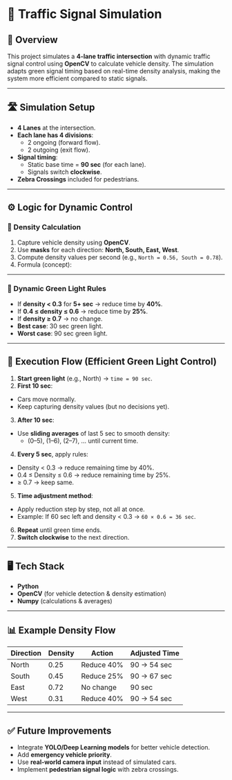 # 🚦 Traffic Signal Simulation  

## 📌 Overview  
This project simulates a **4-lane traffic intersection** with dynamic traffic signal control using **OpenCV** to calculate vehicle density. The simulation adapts green signal timing based on real-time density analysis, making the system more efficient compared to static signals.  

---

## 🛣️ Simulation Setup  

- **4 Lanes** at the intersection.  
- **Each lane has 4 divisions**:  
  - 2 ongoing (forward flow).  
  - 2 outgoing (exit flow).  
- **Signal timing**:  
  - Static base time = **90 sec** (for each lane).  
  - Signals switch **clockwise**.  
- **Zebra Crossings** included for pedestrians.  

---

## ⚙️ Logic for Dynamic Control  

### 🔹 Density Calculation  
1. Capture vehicle density using **OpenCV**.  
2. Use **masks** for each direction: **North, South, East, West**.  
3. Compute density values per second (e.g., `North = 0.56, South = 0.78`).  
4. Formula (concept):  

---

### 🔹 Dynamic Green Light Rules  

- If **density < 0.3** for **5+ sec** → reduce time by **40%**.  
- If **0.4 ≤ density ≤ 0.6** → reduce time by **25%**.  
- If **density ≥ 0.7** → no change.  
- **Best case**: 30 sec green light.  
- **Worst case**: 90 sec green light.  

---

## 🔄 Execution Flow (Efficient Green Light Control)  

1. **Start green light** (e.g., North) → `time = 90 sec`.  
2. **First 10 sec**:  
- Cars move normally.  
- Keep capturing density values (but no decisions yet).  
3. **After 10 sec**:  
- Use **sliding averages** of last 5 sec to smooth density:  
  - (0–5), (1–6), (2–7), … until current time.  
4. **Every 5 sec**, apply rules:  
- Density < 0.3 → reduce remaining time by 40%.  
- 0.4 ≤ Density ≤ 0.6 → reduce remaining time by 25%.  
- ≥ 0.7 → keep same.  
5. **Time adjustment method**:  
- Apply reduction step by step, not all at once.  
- Example: If 60 sec left and density < 0.3 → `60 × 0.6 = 36 sec`.  
6. **Repeat** until green time ends.  
7. **Switch clockwise** to the next direction.  

---

## 🖥️ Tech Stack  
- **Python**  
- **OpenCV** (for vehicle detection & density estimation)  
- **Numpy** (calculations & averages)  

---

## 📊 Example Density Flow  

| Direction | Density | Action | Adjusted Time |
|-----------|---------|--------|---------------|
| North     | 0.25    | Reduce 40% | 90 → 54 sec |
| South     | 0.45    | Reduce 25% | 90 → 67 sec |
| East      | 0.72    | No change | 90 sec |
| West      | 0.31    | Reduce 40% | 90 → 54 sec |

---

## ✅ Future Improvements  
- Integrate **YOLO/Deep Learning models** for better vehicle detection.  
- Add **emergency vehicle priority**.  
- Use **real-world camera input** instead of simulated cars.  
- Implement **pedestrian signal logic** with zebra crossings.  
